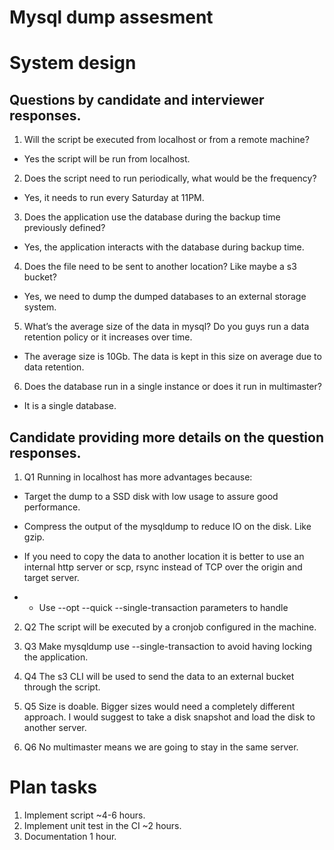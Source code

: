 # Mysql dump assesment

# System design

## Questions by candidate and interviewer responses.
1. Will the script be executed from localhost or from a remote machine?
* Yes the script will be run from localhost.
2. Does the script need to run periodically, what would be the frequency?
* Yes, it needs to run every Saturday at 11PM.
3. Does the application use the database during the backup time previously defined?
* Yes, the application interacts with the database during backup time.
4. Does the file need to be sent to another location? Like maybe a s3 bucket?
* Yes, we need to dump the dumped databases to an external storage system.
5. What’s the average size of the data in mysql? Do you guys run a data retention policy or it increases over time.
* The average size is 10Gb. The data is kept in this size on average due to data retention.
6. Does the database run in a single instance or does it run in multimaster?
* It is a single database.

## Candidate providing more details on the question responses.
1. Q1
Running in localhost has more advantages because:
* Target the dump to a SSD disk with low usage to assure good performance.
* Compress the output of the mysqldump to reduce IO on the disk. Like gzip.
* If you need to copy the data to another location it is better to use an internal http server or scp, rsync instead of TCP over the origin and target server.

* * Use --opt --quick --single-transaction parameters to handle

2. Q2
The script will be executed by a cronjob configured in the machine. 

3. Q3
Make mysqldump use --single-transaction to avoid having locking the application.

4. Q4
The s3 CLI will be used to send the data to an external bucket through the script.

5. Q5
Size is doable. Bigger sizes would need a completely different approach. I would suggest to take a disk snapshot and load the disk to another server.

6. Q6
No multimaster means we are going to stay in the same server.

# Plan tasks
1. Implement script ~4-6 hours.
2. Implement unit test in the CI ~2 hours. 
4. Documentation 1 hour.
